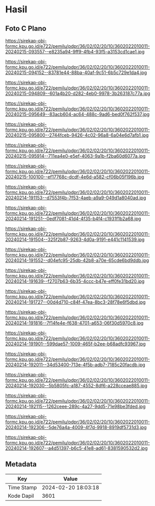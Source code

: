 # Hasil

## Foto C Plano

https://sirekap-obj-formc.kpu.go.id/e722/pemilu/pdpr/36/02/02/20/10/3602022010011-20240215-093557--e8235a94-9ff9-4fb4-93f5-a3153cd1cae1.jpg

https://sirekap-obj-formc.kpu.go.id/e722/pemilu/pdpr/36/02/02/20/10/3602022010011-20240215-094152--83781e44-88ba-40af-9c51-6b5c729e1da4.jpg

https://sirekap-obj-formc.kpu.go.id/e722/pemilu/pdpr/36/02/02/20/10/3602022010011-20240215-094809--601a4b20-d282-4eb0-9978-3b263187c77a.jpg

https://sirekap-obj-formc.kpu.go.id/e722/pemilu/pdpr/36/02/02/20/10/3602022010011-20240215-095649--83acb604-ac64-488c-9ad6-bed0f762f537.jpg

https://sirekap-obj-formc.kpu.go.id/e722/pemilu/pdpr/36/02/02/20/10/3602022010011-20240215-095800--2744fceb-9426-4c02-96a8-6a04e6d7afb1.jpg

https://sirekap-obj-formc.kpu.go.id/e722/pemilu/pdpr/36/02/02/20/10/3602022010011-20240215-095914--711ea4e0-e5ef-4063-9a1b-f2ba60d6077a.jpg

https://sirekap-obj-formc.kpu.go.id/e722/pemilu/pdpr/36/02/02/20/10/3602022010011-20240215-100100--ef17768c-dcdf-4e6d-a582-cf06b05f196b.jpg

https://sirekap-obj-formc.kpu.go.id/e722/pemilu/pdpr/36/02/02/20/10/3602022010011-20240214-191153--d7553f4b-7f53-4aeb-a9a9-049d1a8040ad.jpg

https://sirekap-obj-formc.kpu.go.id/e722/pemilu/pdpr/36/02/02/20/10/3602022010011-20240214-191251--0edf7081-41d4-4f35-b4f4-c1931f1b2a68.jpg

https://sirekap-obj-formc.kpu.go.id/e722/pemilu/pdpr/36/02/02/20/10/3602022010011-20240214-191504--325f2b87-9263-4d0a-9191-e441c1141539.jpg

https://sirekap-obj-formc.kpu.go.id/e722/pemilu/pdpr/36/02/02/20/10/3602022010011-20240214-191552--d04efc95-25db-42b8-a70e-65cde6bd9ddb.jpg

https://sirekap-obj-formc.kpu.go.id/e722/pemilu/pdpr/36/02/02/20/10/3602022010011-20240214-191639--f2707b63-6b35-4ccc-b47e-eff0fe31bd20.jpg

https://sirekap-obj-formc.kpu.go.id/e722/pemilu/pdpr/36/02/02/20/10/3602022010011-20240214-191727--00d4d710-c84f-47ea-8bc3-28f78e6f5dbd.jpg

https://sirekap-obj-formc.kpu.go.id/e722/pemilu/pdpr/36/02/02/20/10/3602022010011-20240214-191816--7f14fe4e-f638-4701-a653-06f30d5970c8.jpg

https://sirekap-obj-formc.kpu.go.id/e722/pemilu/pdpr/36/02/02/20/10/3602022010011-20240214-191901--599dae57-1009-465f-b2ee-b68adfc93967.jpg

https://sirekap-obj-formc.kpu.go.id/e722/pemilu/pdpr/36/02/02/20/10/3602022010011-20240214-192011--34d53400-713e-4f5b-adb7-7185c20facdb.jpg

https://sirekap-obj-formc.kpu.go.id/e722/pemilu/pdpr/36/02/02/20/10/3602022010011-20240214-192030--5b5805fc-a187-4552-8df6-a228cceae885.jpg

https://sirekap-obj-formc.kpu.go.id/e722/pemilu/pdpr/36/02/02/20/10/3602022010011-20240214-192115--1262ceee-289c-4a27-9dd5-71e98be3fded.jpg

https://sirekap-obj-formc.kpu.go.id/e722/pemilu/pdpr/36/02/02/20/10/3602022010011-20240214-192306--5de76a4a-4009-4f7d-9918-8919df5731d3.jpg

https://sirekap-obj-formc.kpu.go.id/e722/pemilu/pdpr/36/02/02/20/10/3602022010011-20240214-192607--a4d51397-b6c5-41e8-ad61-8381590532d2.jpg


## Metadata

| Key        | Value               |
| ---------- | ------------------- |
| Time Stamp | 2024-02-20 18:03:18 |
| Kode Dapil | 3601                |




